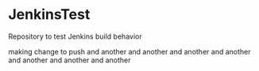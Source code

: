 JenkinsTest
===========

Repository to test Jenkins build behavior

making change to push
and another
and another
and another
and another
and another
and another
and another